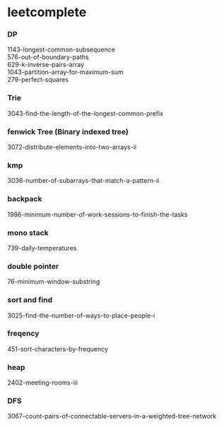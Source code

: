 # leetcomplete

### DP
1143-longest-common-subsequence  
576-out-of-boundary-paths  
629-k-inverse-pairs-array  
1043-partition-array-for-maximum-sum  
279-perfect-squares  

### Trie
3043-find-the-length-of-the-longest-common-prefix   


### fenwick Tree (Binary indexed tree)
3072-distribute-elements-into-two-arrays-ii  


### kmp
3036-number-of-subarrays-that-match-a-pattern-ii


### backpack
1986-minimum-number-of-work-sessions-to-finish-the-tasks

### mono stack
739-daily-temperatures  

### double pointer
76-minimum-window-substring  

### sort and find
3025-find-the-number-of-ways-to-place-people-i  


### freqency
451-sort-characters-by-frequency  

### heap   
2402-meeting-rooms-iii    


### DFS
3067-count-pairs-of-connectable-servers-in-a-weighted-tree-network  




